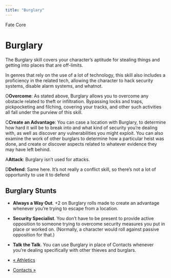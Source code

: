 ```yaml
---
title: "Burglary"
---
```

    
Fate Core

#  Burglary

The Burglary skill covers your character’s aptitude for stealing things and
getting into places that are off-limits.

In genres that rely on the use of a lot of technology, this skill also
includes a proficiency in the related tech, allowing the character to hack
security systems, disable alarm systems, and whatnot.

<span class="fate_font">O</span>**Overcome**: As stated above, Burglary allows you to
overcome any obstacle related to theft or infiltration. Bypassing locks and
traps, pickpocketing and filching, covering your tracks, and other such
activities all fall under the purview of this skill.

<span class="fate_font">C</span>**Create an Advantage**: You can case a location with
Burglary, to determine how hard it will be to break into and what kind of
security you’re dealing with, as well as discover any vulnerabilities you
might exploit. You can also examine the work of other burglars to determine
how a particular heist was done, and create or discover aspects related to
whatever evidence they may have left behind.

<span class="fate_font">A</span>**Attack**: Burglary isn’t used for attacks.

<span class="fate_font">D</span>**Defend**: Same here. It’s not really a conflict
skill, so there’s not a lot of opportunity to use it to defend

## Burglary Stunts

  * **Always a Way Out**. +2 on Burglary rolls made to create an advantage whenever you’re trying to escape from a location.
  * **Security Specialist**. You don’t have to be present to provide active opposition to someone trying to overcome security measures you put in place or worked on. (Normally, a character would roll against passive opposition for that.)
  * **Talk the Talk**. You can use Burglary in place of Contacts whenever you’re dealing specifically with other thieves and burglars.

  * [« Athletics](/fate-core/athletics)
  * [Contacts »](/fate-core/contacts)

